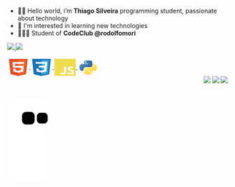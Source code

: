 - 👋😊 Hello world, i’m <b>Thiago Silveira</b> programming student, passionate about technology
- 👀 I'm interested in learning new technologies
- 👨🏽‍💻 Student of <strong>CodeClub</codeclub> @rodolfomori

<div>
  <a href="https://github.com/thiagosilveira11dev">
  <img height="180em" src="https://github-readme-stats.vercel.app/api?username=thiagosilveira11dev&show_icons=true&theme=blue-green&include_all_commits=true&count_private=true"/>
  <img height="180em" src="https://github-readme-stats.vercel.app/api/top-langs/?username=thiagosilveira11dev&layout=compact&langs_count=7&theme=blue-green"/>
</div>

<div style="display: inline_block"><br>
  <img align="center" alt="Medal-HTML" height="40" width="50" src="https://raw.githubusercontent.com/devicons/devicon/master/icons/html5/html5-original.svg">
  <img align="center" alt="Medal-CSS" height="40" width="50" src="https://raw.githubusercontent.com/devicons/devicon/master/icons/css3/css3-original.svg">
  <img align="center" alt="Medal-Js" height="40" width="50" src="https://raw.githubusercontent.com/devicons/devicon/master/icons/javascript/javascript-plain.svg">
  <img align="center" alt="Medal-Python" height="40" width="50" src="https://raw.githubusercontent.com/devicons/devicon/master/icons/python/python-original.svg">
</div>

<div align="right">
  <a href="https://instagram.com/silveirathiago11" target="_blank"><img src="https://img.shields.io/badge/-Instagram-%23E4405F?style=for-the-badge&logo=instagram&logoColor=white" target="_blank"></a>
  <a href = "mailto:silveira.thiago11@gmail.com"><img src="https://img.shields.io/badge/-Gmail-%23333?style=for-the-badge&logo=gmail&logoColor=white" target="_blank"></a>
  <a href="https://www.linkedin.com/in/thiago-luiz-silveira-8a35a8226/" target="_blank"><img src="https://img.shields.io/badge/-LinkedIn-%230077B5?style=for-the-badge&logo=linkedin&logoColor=white" target="_blank"></a> 
</div>

  ##
 
<div>

  ![Snake animation](https://github.com/rafaballerini/rafaballerini/blob/output/github-contribution-grid-snake.svg)

</div>

<!---
thiagosilveira11dev/thiagosilveira11dev is a ✨ special ✨ repository because its `README.md` (this file) appears on your GitHub profile.
You can click the Preview link to take a look at your changes.
--->
